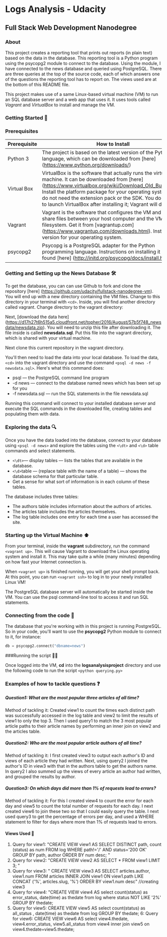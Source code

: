 # Logs Analysis - Udacity
## Full Stack Web Development Nanodegree

### About

This project creates  a reporting tool that prints out reports (in plain text) based on the data in the database. This reporting tool is a Python program using the psycopg2 module to connect to the database. Using the module, I have connected to the news database and queried using PostgreSQL. There are three queries at the top of the source code, each of which answers one of the questions the reporting tool has to report on. The views used are at the bottom of this README file.

This project makes use of a same Linux-based virtual machine (VM) to run an SQL database server and a web app that uses it. It uses tools called *Vagrant* and *VirtualBox* to install and manage the VM.

### Getting Started :rocket:

### Prerequisites

**Prerequisite** | **How to Install**
------------ | -------------
Python 3 | The project is based on the latest version of the Python language, which can be downloaded from [here] (https://www.python.org/downloads/)
Virtual Box | VirtualBox is the software that actually runs the virtual machine. It can be downloaded from [here] (https://www.virtualbox.org/wiki/Download_Old_Builds_5_1). Install the platform package for your operating system. You do not need the extension pack or the SDK. You do not need to launch VirtualBox after installing it; Vagrant will do that.
Vagrant | Vagrant is the software that configures the VM and lets you share files between your host computer and the VM's filesystem. Get it from [vagrantup.com] (https://www.vagrantup.com/downloads.html). Install the version for your operating system.
psycopg2  | Psycopg is a PostgreSQL adapter for the Python programming language. Instructions on installing it can be found [here] (http://initd.org/psycopg/docs/install.html)


### Getting and Setting up the News Database :hammer_and_wrench:

To get the database, you can can use Github to fork and clone the repository [here] (https://github.com/udacity/fullstack-nanodegree-vm). You will end up with a new directory containing the VM files. Change to this directory in your terminal with `<cd>`. Inside, you will find another directory called vagrant. Change directory to the vagrant directory:

Next, [download the data here] (https://d17h27t6h515a5.cloudfront.net/topher/2016/August/57b5f748_newsdata/newsdata.zip). You will need to unzip this file after downloading it. The file inside is called **newsdata.sql**. Put this file into the vagrant directory, which is shared with your virtual machine.

Next clone this current repository in the vagrant directory.

You'll then need to load the data into your local database.
To load the data, `<cd>` into the vagrant directory and use the command `<psql -d news -f newsdata.sql>`.
Here's what this command does:
* psql — the PostgreSQL command line program
* -d news — connect to the database named news which has been set up for you
* -f newsdata.sql — run the SQL statements in the file newsdata.sql

Running this command will connect to your installed database server and execute the SQL commands in the downloaded file, creating tables and populating them with data.


### Exploring the data :mag:
Once you have the data loaded into the database, connect to your database using `<psql -d news>` and explore the tables using the `<\dt>` and `<\d>` table commands and select statements.

* `<\dt>`— display tables — lists the tables that are available in the database.
* `<\d>`table — (replace table with the name of a table) — shows the database schema for that particular table.
* Get a sense for what sort of information is in each column of these tables.

The database includes three tables:

* The authors table includes information about the authors of articles.
* The articles table includes the articles themselves.
* The log table includes one entry for each time a user has accessed the site.


### Starting up the Virtual Machine	:arrow_up:

From your terminal, inside the __vagrant__ subdirectory, run the command `<vagrant up>`. This will cause Vagrant to download the Linux operating system and install it. This may take quite a while (many minutes) depending on how fast your Internet connection is.

When `<vagrant up>` is finished running, you will get your shell prompt back. At this point, you can run `<vagrant ssh>` to log in to your newly installed Linux VM!

The PostgreSQL database server will automatically be started inside the VM. You can use the psql command-line tool to access it and run SQL statements.


### Connecting from the code :link:
The database that you're working with in this project is running PostgreSQL. So in your code, you'll want to use the __psycopg2__ Python module to connect to it, for instance:

```python
db = psycopg2.connect("dbname=news")
```
###Running the script :running_man:

Once logged into the VM, __cd__ into the __logsanalysisproject__ directory and use the following code to run the script
`<python querying.py>`

### Examples of how to tackle questions :question:

##### Question1: What are the most popular three articles of all time?
Method of tackling it: Created view1 to count the times each distinct path was successfully accessed in the log table and view2 to limit the results of view1 to only the top 3. Then I used query1 to match the 3 most popular article paths to their article names by performing an inner join on view2 and the articles table.


##### Question2: Who are the most popular article authors of all time?
Method of tackling it: I first created view3 to output each author's ID and views of each article they had written. Next, using query2 I joined the author's ID in view3 with that in the authors table to get the authors name. In query2 I also summed up the views of every article an author had written, and grouped the results by author.


##### Question3: On which days did more than 1% of requests lead to errors?
Method of tackling it: For this I created view4 to count the  error for each day and view5 to count the total number of requests for each day. I next created view6 to join these two so that I could easily query the table. I next used query3 to get the percentage of errors per day, and used a WHERE statement to filter for days where more than 1% of requests lead to errors.


#### Views Used :eyes:


1) Query for view1: "CREATE VIEW view1 AS SELECT DISTINCT path, count (status) as num FROM log WHERE path!='/' AND status='200 OK' GROUP BY path, author ORDER BY num desc; "
2) Query for view2: "CREATE VIEW view2 AS SELECT * FROM view1 LIMIT 3; "
3) Query for view3: " CREATE VIEW view3 AS SELECT articles.author, view1.num FROM articles  INNER JOIN view1 ON view1.path LIKE CONCAT ('%', articles.slug, '%') ORDER BY view1.num desc" //creating view3
4) Query for view4: "CREATE VIEW view4 AS select count(status) as error_status, date(time) as thedate from log where status NOT LIKE '2%' GROUP BY thedate;
5) Query for view5: CREATE VIEW view5 AS select count(status) as all_status , date(time) as thedate from log GROUP BY thedate;
6: Query for view6: CREATE VIEW view6 AS select view4.thedate, view4.error_status, view5.all_status from view4 inner join view5 on view4.thedate=view5.thedate;
